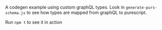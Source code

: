 A codegen example using custom graphQL types. Look in `generate-purs-schema.js` to 
see how types are mapped from graphQL to purescript. 

Run `npm t` to see it in action